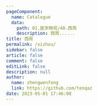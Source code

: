 ```yaml
---
pageComponent: 
  name: Catalogue
  data: 
    path: 01.医学微视/40.西周
    description: 西周......
title: 西周
permalink: /xizhou/
sidebar: false
article: false
comment: false
editLink: false
description: null
author: 
  name: zhengwenfeng
  link: https://github.com/tenqaz
date: 2023-05-01 17:46:08
---
```


